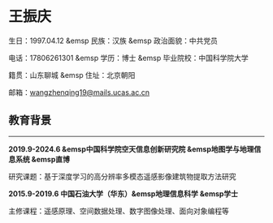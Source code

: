 # 王振庆

生日：1997.04.12 &emsp 民族：汉族 &emsp 政治面貌：中共党员

电话：17806261301 &emsp 学历：博士	&emsp 毕业院校：中国科学院大学

籍贯：山东聊城	&emsp 住址：北京朝阳

邮箱：wangzhenqing19@mails.ucas.ac.cn

## 教育背景 ##

---

**2019.9-2024.6 &emsp中国科学院空天信息创新研究院 &emsp地图学与地理信息系统 &emsp直博**

研究课题：基于深度学习的高分辨率多模态遥感影像建筑物提取方法研究

**2015.9-2019.6 中国石油大学（华东）&emsp地理信息科学 &emsp学士**

主修课程：遥感原理、空间数据处理、数字图像处理、面向对象编程等

